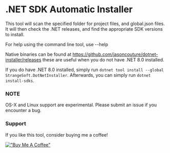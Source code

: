 ﻿# .NET SDK Automatic Installer

This tool will scan the specified folder for project files, and global.json files. It will then check the .NET releases, and find the appropriate SDK versions to install.

For help using the command line tool, use --help

Native binaries can be found at https://github.com/jasoncouture/dotnet-installer/releases these are useful when you do not have .NET 8.0 installed.

If you do have .NET 8.0 installed, simply run `dotnet tool install --global StrangeSoft.DotNetInstaller`. Afterwards, you can simply run `dotnet install-sdks`.

### NOTE

OS-X and Linux support are experimental. Please submit an issue if you encounter a bug.


### Support
If you like this tool, consider buying me a coffee!

[!["Buy Me A Coffee"](https://www.buymeacoffee.com/assets/img/custom_images/orange_img.png)](https://www.buymeacoffee.com/coffeepot)
